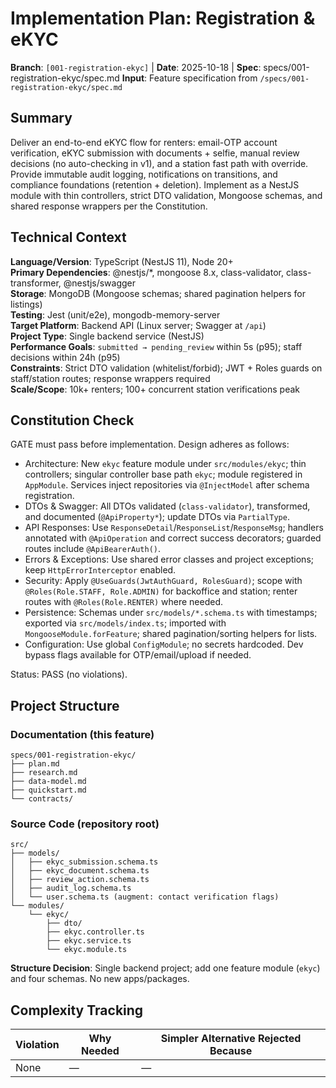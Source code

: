 # Implementation Plan: Registration & eKYC

**Branch**: `[001-registration-ekyc]` | **Date**: 2025-10-18 | **Spec**: specs/001-registration-ekyc/spec.md
**Input**: Feature specification from `/specs/001-registration-ekyc/spec.md`

## Summary

Deliver an end-to-end eKYC flow for renters: email-OTP account verification, eKYC submission with documents + selfie, manual review decisions (no auto-checking in v1), and a station fast path with override. Provide immutable audit logging, notifications on transitions, and compliance foundations (retention + deletion). Implement as a NestJS module with thin controllers, strict DTO validation, Mongoose schemas, and shared response wrappers per the Constitution.

## Technical Context

**Language/Version**: TypeScript (NestJS 11), Node 20+  
**Primary Dependencies**: @nestjs/*, mongoose 8.x, class-validator, class-transformer, @nestjs/swagger  
**Storage**: MongoDB (Mongoose schemas; shared pagination helpers for listings)  
**Testing**: Jest (unit/e2e), mongodb-memory-server  
**Target Platform**: Backend API (Linux server; Swagger at `/api`)  
**Project Type**: Single backend service (NestJS)  
**Performance Goals**: `submitted → pending_review` within 5s (p95); staff decisions within 24h (p95)  
**Constraints**: Strict DTO validation (whitelist/forbid); JWT + Roles guards on staff/station routes; response wrappers required  
**Scale/Scope**: 10k+ renters; 100+ concurrent station verifications peak

## Constitution Check

GATE must pass before implementation. Design adheres as follows:

- Architecture: New `ekyc` feature module under `src/modules/ekyc`; thin controllers; singular controller base path `ekyc`; module registered in `AppModule`. Services inject repositories via `@InjectModel` after schema registration.
- DTOs & Swagger: All DTOs validated (`class-validator`), transformed, and documented (`@ApiProperty*`); update DTOs via `PartialType`.
- API Responses: Use `ResponseDetail`/`ResponseList`/`ResponseMsg`; handlers annotated with `@ApiOperation` and correct success decorators; guarded routes include `@ApiBearerAuth()`.
- Errors & Exceptions: Use shared error classes and project exceptions; keep `HttpErrorInterceptor` enabled.
- Security: Apply `@UseGuards(JwtAuthGuard, RolesGuard)`; scope with `@Roles(Role.STAFF, Role.ADMIN)` for backoffice and station; renter routes with `@Roles(Role.RENTER)` where needed.
- Persistence: Schemas under `src/models/*.schema.ts` with timestamps; exported via `src/models/index.ts`; imported with `MongooseModule.forFeature`; shared pagination/sorting helpers for lists.
- Configuration: Use global `ConfigModule`; no secrets hardcoded. Dev bypass flags available for OTP/email/upload if needed.

Status: PASS (no violations).

## Project Structure

### Documentation (this feature)

```
specs/001-registration-ekyc/
├── plan.md
├── research.md
├── data-model.md
├── quickstart.md
└── contracts/
```

### Source Code (repository root)

```
src/
├── models/
│   ├── ekyc_submission.schema.ts
│   ├── ekyc_document.schema.ts
│   ├── review_action.schema.ts
│   ├── audit_log.schema.ts
│   └── user.schema.ts (augment: contact verification flags)
└── modules/
    └── ekyc/
        ├── dto/
        ├── ekyc.controller.ts
        ├── ekyc.service.ts
        └── ekyc.module.ts
```

**Structure Decision**: Single backend project; add one feature module (`ekyc`) and four schemas. No new apps/packages.

## Complexity Tracking

| Violation | Why Needed | Simpler Alternative Rejected Because |
|-----------|------------|-------------------------------------|
| None | — | — |

